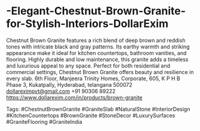 # -Elegant-Chestnut-Brown-Granite-for-Stylish-Interiors-DollarExim
 Chestnut Brown Granite features a rich blend of deep brown and reddish tones with intricate black and gray patterns. Its earthy warmth and striking appearance make it ideal for kitchen countertops, bathroom vanities, and flooring. Highly durable and low maintenance, this granite adds a timeless and luxurious appeal to any space. Perfect for both residential and commercial settings, Chestnut Brown Granite offers beauty and resilience in every slab.
6th Floor, Manjeera Trinity Homes, Corporate, 605, K P H B Phase 3, Kukatpally, Hyderabad, telangana 500072
dollareximpvt@gmail.com
+91 90306 89222
https://www.dollarexim.com/in/products/brown-granite 

Tags:
 #ChestnutBrownGranite #GraniteSlab #NaturalStone #InteriorDesign #KitchenCountertops #BrownGranite #StoneDecor #LuxurySurfaces #GraniteFlooring #GraniteIndia
